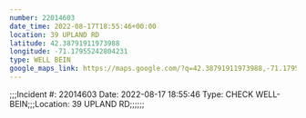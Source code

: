 ```yaml
---
number: 22014603
date_time: 2022-08-17T18:55:46+00:00
location: 39 UPLAND RD
latitude: 42.38791911973988
longitude: -71.17955242804231
type: WELL BEIN
google_maps_link: https://maps.google.com/?q=42.38791911973988,-71.17955242804231
---
```


;;;Incident #: 22014603  Date: 2022-08-17 18:55:46   Type: CHECK WELL-BEIN;;;Location: 39 UPLAND RD;;;;;;
